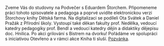 
Zveme Vás do studovny na Podvečer s Eduardem Štorchem. Připomeneme práci tohoto
spisovatele a pedagoga a poprvé uvidíte elektronickou verzi Štorchovy knihy
Dětská farma. Na digitalizaci se podíleli Ota Svátek a Daniel Pražák z Přírodní
školy. Vystoupí také děkan fakulty prof. Nedělka, vedoucí katedry pedagogiky
prof. Bendl a vedoucí katedry dějin a didaktiky dějepisu doc. Hnilica. Po akci
grilování s Bistrem na dvorku! Pořádáme ve spolupráci s iniciativou Otevřeno a
v rámci akce Kniha ti sluší. [Pozvánka](/img/storch-pozvánka-final.pdf).

